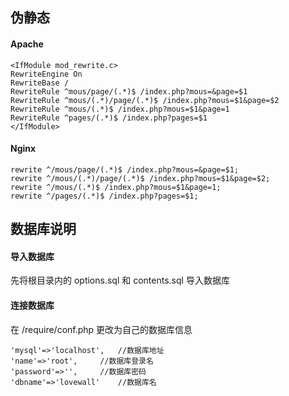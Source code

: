 ## 伪静态

#### Apache

	<IfModule mod_rewrite.c>
	RewriteEngine On
	RewriteBase /
	RewriteRule ^mous/page/(.*)$ /index.php?mous=&page=$1
	RewriteRule ^mous/(.*)/page/(.*)$ /index.php?mous=$1&page=$2
	RewriteRule ^mous/(.*)$ /index.php?mous=$1&page=1
	RewriteRule ^pages/(.*)$ /index.php?pages=$1
	</IfModule>

#### Nginx

	rewrite ^/mous/page/(.*)$ /index.php?mous=&page=$1;
	rewrite ^/mous/(.*)/page/(.*)$ /index.php?mous=$1&page=$2;
	rewrite ^/mous/(.*)$ /index.php?mous=$1&page=1;
	rewrite ^/pages/(.*)$ /index.php?pages=$1;

## 数据库说明

#### 导入数据库

先将根目录内的 options.sql 和 contents.sql 导入数据库

#### 连接数据库
在 /require/conf.php 更改为自己的数据库信息

	'mysql'=>'localhost',	//数据库地址
	'name'=>'root',		//数据库登录名
	'password'=>'',		//数据库密码
	'dbname'=>'lovewall'	//数据库名
